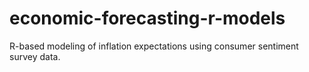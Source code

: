 # economic-forecasting-r-models
R-based modeling of inflation expectations using consumer sentiment survey data.
